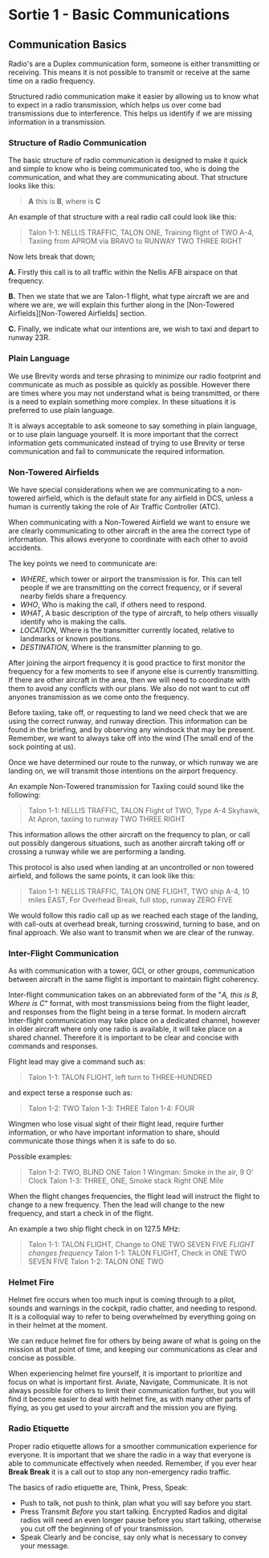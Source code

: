 # Sortie 1 - Basic Communications


## Communication Basics
Radio's are a Duplex communication form, someone is either transmitting or receiving. This means it is not possible to transmit or receive at the same time on a radio frequency.

Structured radio communication make it easier by allowing us to know what to expect in a radio transmission, which helps us over come bad transmissions due to interference. This helps us identify if we are missing information in a transmission.

### Structure of Radio Communication
The basic structure of radio communication is designed to make it quick and simple to know who is being communicated too, who is doing the communication, and what they are communicating about.
That structure looks like this:
> **A** this is **B**, where is **C**

An example of that structure with a real radio call could look like this:
> Talon 1-1: NELLIS TRAFFIC, TALON ONE, Training flight of TWO A-4, Taxiing from APROM via BRAVO to RUNWAY TWO THREE RIGHT

Now lets break that down;

**A.**	Firstly this call is to all traffic within the Nellis AFB airspace on that frequency.

**B.**	Then we state that we are Talon-1 flight, what type aircraft we are and where we are, we will explain this further along in the [Non-Towered Airfields][Non-Towered Airfields] section.

**C.**	Finally, we indicate what our intentions are, we wish to taxi and depart to runway 23R.


### Plain Language
We use Brevity words and terse phrasing to minimize our radio footprint and communicate as much as possible as quickly as possible. However there are times where you may not understand what is being transmitted, or there is a need to explain something more complex. In these situations it is preferred to use plain language.

It is always acceptable to ask someone to say something in plain language, or to use plain language yourself. It is more important that the correct information gets communicated instead of trying to use Brevity or terse communication and fail to communicate the required information.

### Non-Towered Airfields
We have special considerations when we are communicating to a non-towered airfield, which is the default state for any airfield in DCS, unless a human is currently taking the role of Air Traffic Controller (ATC).

When communicating with a Non-Towered Airfield we want to ensure we are clearly communicating to other aircraft in the area the correct type of information. This allows everyone to coordinate with each other to avoid accidents.

The key points we need to communicate are:
- *WHERE*, which tower or airport the transmission is for. This can tell people if we are transmitting on the correct frequency, or if several nearby fields share a frequency.
- *WHO*, Who is making the call, if others need to respond.
- *WHAT*, A basic description of the type of aircraft, to help others visually identify who is making the calls.
- *LOCATION*, Where is the transmitter currently located, relative to landmarks or known positions.
- *DESTINATION*, Where is the transmitter planning to go.

After joining the airport frequency it is good practice to first monitor the frequency for a few moments to see if anyone else is currently transmitting. If there are other aircraft in the area, then we will need to coordinate with them to avoid any conflicts with our plans. We also do not want to cut off anyones transmission as we come onto the frequency.

Before taxiing, take off, or requesting to land we need check  that we are using the correct runway, and runway direction. This information can be found in the briefing, and by observing any windsock that may be present. Remember, we want to always take off into the wind (The small end of the sock pointing at us).

Once we have determined our route to the runway, or which runway we are landing on, we will transmit those intentions on the airport frequency.

An example Non-Towered transmission for Taxiing could sound like the following:
> Talon 1-1: NELLIS TRAFFIC, TALON Flight of TWO, Type A-4 Skyhawk, At Apron, taxiing to runway TWO THREE RIGHT

This information allows the other aircraft on the frequency to plan, or call out possibly dangerous situations, such as another aircraft taking off or crossing a runway while we are performing a landing.

This protocol is also used when landing at an uncontrolled or non towered airfield, and follows the same points, it can look like this:
> Talon 1-1: NELLIS TRAFFIC, TALON ONE FLIGHT, TWO ship A-4, 10 miles EAST, For Overhead Break, full stop, runway ZERO FIVE

We would follow this radio call up as we reached each stage of the landing, with call-outs at overhead break, turning crosswind, turning to base, and on final approach. We also want to transmit when we are clear of the runway.

### Inter-Flight Communication
As with communication with a tower, GCI, or other groups, communication between aircraft in the same flight is important to maintain flight coherency.

Inter-flight communication takes on an abbreviated form of the "*A, this is B, Where is C*"  format, with most transmissions being from the flight leader, and responses from the flight being in a terse format. In modern aircraft Inter-flight communication may take place on a dedicated channel, however in older aircraft where only one radio is available, it will take place on a shared channel. Therefore it is important to be clear and concise with commands and responses.

Flight lead may give a command such as:
>  Talon 1-1: TALON FLIGHT, left turn to THREE-HUNDRED

and expect terse a response such as:
> Talon 1-2: TWO
> Talon 1-3: THREE
> Talon 1-4: FOUR

Wingmen who lose visual sight of their flight lead, require further information, or who have important information to share, should communicate those things when it is safe to do so.

Possible examples:
> Talon 1-2: TWO, BLIND ONE 
> Talon 1 Wingman: Smoke in the air, 9 O' Clock
> Talon 1-3: THREE, ONE, Smoke stack Right ONE Mile

When the flight changes frequencies, the flight lead will instruct the flight to change to a new frequency. Then the lead will change to the new frequency, and start a check in of the flight.

An example a two ship flight check in on 127.5 MHz:
> Talon 1-1: TALON FLIGHT, Change to ONE TWO SEVEN FIVE
> *FLIGHT changes frequency* 
> Talon 1-1: TALON FLIGHT, Check in ONE TWO SEVEN FIVE
> Talon 1-2: TALON ONE TWO

### Helmet Fire

Helmet fire occurs when too much input is coming through to a pilot, sounds and warnings in the cockpit, radio chatter, and needing to respond. It is a colloquial way to refer to being overwhelmed by everything going on in their helmet at the moment.

We can reduce helmet fire for others by being aware of what is going on the mission at that point of time, and keeping our communications as clear and concise as possible.

When experiencing helmet fire yourself, it is important to prioritize and focus on what is important first. Aviate, Navigate, Communicate. It is not always possible for others to limit their communication further, but you will find it become easier to deal with helmet fire, as with many other parts of flying,  as you get used to your aircraft and the mission you are flying.

### Radio Etiquette
Proper radio etiquette allows for a smoother communication experience for everyone. It is important that we share the radio in a way that everyone is able to communicate effectively when needed. Remember, if you ever hear __Break Break__ it is a call out to stop any non-emergency radio traffic.

The basics of radio etiquette are, Think, Press, Speak:
- Push to talk, not push to think, plan what you will say before you start.
- Press Transmit *Before* you start talking. Encrypted Radios and digital radios will need an even longer pause before you start talking, otherwise you cut off the beginning of of your transmission.
- Speak Clearly and be concise, say only what is necessary to convey your message.
